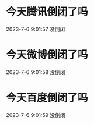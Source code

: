 # 今天腾讯倒闭了吗

2023-7-6 9:01:57 没倒闭

# 今天微博倒闭了吗

2023-7-6 9:01:58 没倒闭

# 今天百度倒闭了吗

2023-7-6 9:01:59 没倒闭


